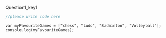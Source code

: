 Question1_key1


```javascript
//please write code here
```

```solution
var myFavouriteGames = ["chess", "Ludo", "Badminton", "Volleyball"];
console.log(myFavouriteGames);
```